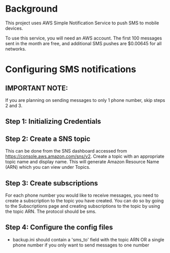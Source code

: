 # Background
This project uses AWS Simple Notification Service to push SMS to mobile devices. 

To use this service, you will need an AWS account. The first 100 messages sent in the month are free, and additional SMS pushes are $0.00645 for all networks.

# Configuring SMS notifications

## IMPORTANT NOTE:
If you are planning on sending messages to only 1 phone number, skip steps 2 and 3.

## Step 1: Initializing Credentials

## Step 2: Create a SNS topic
This can be done from the SNS dashboard accessed from https://console.aws.amazon.com/sns/v2. Create a topic with an appropriate topic name and display name. This will generate Amazon Resource Name (ARN) which you can view under Topics.

## Step 3: Create subscriptions
For each phone number you would like to receive messages, you need to create a subscription to the topic you have created. You can do so by going to the Subscriptions page and creating subscriptions to the topic by using the topic ARN. The protocol should be sms.

## Step 4: Configure the config files
- backup.ini should contain a 'sms_to' field with the topic ARN OR a single phone number if you only want to send messages to one number
